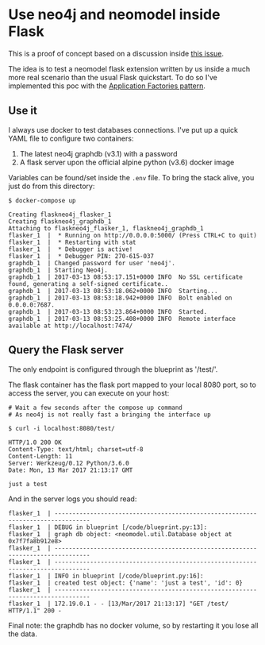 
# Use neo4j and neomodel inside Flask

This is a proof of concept based on a discussion inside [this issue](https://github.com/robinedwards/neomodel/issues/244).

The idea is to test a neomodel flask extension written by us inside a much more real scenario than the usual Flask quickstart. To do so I've implemented this poc with the [Application Factories pattern](http://flask.pocoo.org/docs/0.12/patterns/appfactories/).

## Use it

I always use docker to test databases connections.
I've put up a quick YAML file to configure two containers:

1. The latest neo4j graphdb (v3.1) with a password
2. A flask server upon the official alpine python (v3.6) docker image

Variables can be found/set inside the `.env` file.
To bring the stack alive, you just do from this directory:

```
$ docker-compose up

Creating flaskneo4j_flasker_1
Creating flaskneo4j_graphdb_1
Attaching to flaskneo4j_flasker_1, flaskneo4j_graphdb_1
flasker_1  |  * Running on http://0.0.0.0:5000/ (Press CTRL+C to quit)
flasker_1  |  * Restarting with stat
flasker_1  |  * Debugger is active!
flasker_1  |  * Debugger PIN: 270-615-037
graphdb_1  | Changed password for user 'neo4j'.
graphdb_1  | Starting Neo4j.
graphdb_1  | 2017-03-13 08:53:17.151+0000 INFO  No SSL certificate found, generating a self-signed certificate..
graphdb_1  | 2017-03-13 08:53:18.062+0000 INFO  Starting...
graphdb_1  | 2017-03-13 08:53:18.942+0000 INFO  Bolt enabled on 0.0.0.0:7687.
graphdb_1  | 2017-03-13 08:53:23.864+0000 INFO  Started.
graphdb_1  | 2017-03-13 08:53:25.408+0000 INFO  Remote interface available at http://localhost:7474/

```

## Query the Flask server

The only endpoint is configured through the blueprint as '/test/'.

The flask container has the flask port mapped to your local 8080 port,
so to access the server, you can execute on your host:

```
# Wait a few seconds after the compose up command
# As neo4j is not really fast a bringing the interface up

$ curl -i localhost:8080/test/

HTTP/1.0 200 OK
Content-Type: text/html; charset=utf-8
Content-Length: 11
Server: Werkzeug/0.12 Python/3.6.0
Date: Mon, 13 Mar 2017 21:13:17 GMT

just a test
```

And in the server logs you should read:

```
flasker_1  | --------------------------------------------------------------------------------
flasker_1  | DEBUG in blueprint [/code/blueprint.py:13]:
flasker_1  | graph db object: <neomodel.util.Database object at 0x7f7fa8b912e8>
flasker_1  | --------------------------------------------------------------------------------
flasker_1  | --------------------------------------------------------------------------------
flasker_1  | INFO in blueprint [/code/blueprint.py:16]:
flasker_1  | created test object: {'name': 'just a test', 'id': 0}
flasker_1  | --------------------------------------------------------------------------------
flasker_1  | 172.19.0.1 - - [13/Mar/2017 21:13:17] "GET /test/ HTTP/1.1" 200 -
```


Final note: the graphdb has no docker volume,
so by restarting it you lose all the data.



